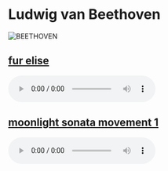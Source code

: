 <h1>Ludwig van Beethoven</h1>

<img src="https://encrypted-tbn2.gstatic.com/images?q=tbn:ANd9GcSuYHPyPZYfRRAc40TnVVXl3yZ51Q_0v4dvUzXIjVssV0shgH2N" alt="BEETHOVEN">

<h2>
    <a href="http://www.amclassical.com/mp3/amclassical_beethoven_fur_elise.mp3">fur elise
    </a>
</h2>

<audio src="http://www.amclassical.com/mp3/amclassical_beethoven_fur_elise.mp3" controls></audio>

<h2>
    <a  href="http://www.amclassical.com/mp3/amclassical_moonlight_sonata_movement_1.mp3">moonlight sonata movement 1
    </a>
</h2>

<audio src="http://www.amclassical.com/mp3/amclassical_moonlight_sonata_movement_1.mp3" controls></audio>
